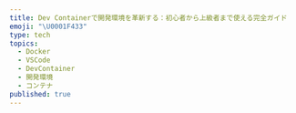 ```yaml
---
title: Dev Containerで開発環境を革新する：初心者から上級者まで使える完全ガイド
emoji: "\U0001F433"
type: tech
topics:
  - Docker
  - VSCode
  - DevContainer
  - 開発環境
  - コンテナ
published: true
---
```


